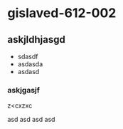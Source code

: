 # gislaved-612-002
## askjldhjasgd
- sdasdf
- asdasda
- asdasd
### askjgasjf
z<cxzxc

asd
asd
asd
asd
